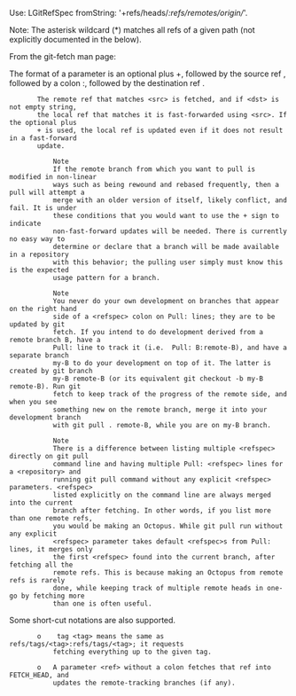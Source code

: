 Use:	LGitRefSpec fromString: '+refs/heads/*:refs/remotes/origin/*'.Note: The asterisk wildcard (*) matches all refs of a given path (not explicitly documented in the below).From the git-fetch man page:<refspec>           The format of a <refspec> parameter is an optional plus +, followed by the source           ref <src>, followed by a colon :, followed by the destination ref <dst>.           The remote ref that matches <src> is fetched, and if <dst> is not empty string,           the local ref that matches it is fast-forwarded using <src>. If the optional plus           + is used, the local ref is updated even if it does not result in a fast-forward           update.               Note               If the remote branch from which you want to pull is modified in non-linear               ways such as being rewound and rebased frequently, then a pull will attempt a               merge with an older version of itself, likely conflict, and fail. It is under               these conditions that you would want to use the + sign to indicate               non-fast-forward updates will be needed. There is currently no easy way to               determine or declare that a branch will be made available in a repository               with this behavior; the pulling user simply must know this is the expected               usage pattern for a branch.               Note               You never do your own development on branches that appear on the right hand               side of a <refspec> colon on Pull: lines; they are to be updated by git               fetch. If you intend to do development derived from a remote branch B, have a               Pull: line to track it (i.e.  Pull: B:remote-B), and have a separate branch               my-B to do your development on top of it. The latter is created by git branch               my-B remote-B (or its equivalent git checkout -b my-B remote-B). Run git               fetch to keep track of the progress of the remote side, and when you see               something new on the remote branch, merge it into your development branch               with git pull . remote-B, while you are on my-B branch.               Note               There is a difference between listing multiple <refspec> directly on git pull               command line and having multiple Pull: <refspec> lines for a <repository> and               running git pull command without any explicit <refspec> parameters. <refspec>               listed explicitly on the command line are always merged into the current               branch after fetching. In other words, if you list more than one remote refs,               you would be making an Octopus. While git pull run without any explicit               <refspec> parameter takes default <refspec>s from Pull: lines, it merges only               the first <refspec> found into the current branch, after fetching all the               remote refs. This is because making an Octopus from remote refs is rarely               done, while keeping track of multiple remote heads in one-go by fetching more               than one is often useful.Some short-cut notations are also supported.           o    tag <tag> means the same as refs/tags/<tag>:refs/tags/<tag>; it requests               fetching everything up to the given tag.           o   A parameter <ref> without a colon fetches that ref into FETCH_HEAD, and               updates the remote-tracking branches (if any).